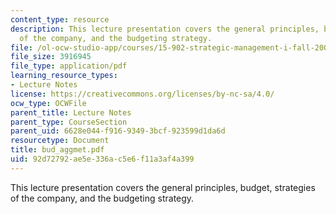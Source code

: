 ```yaml
---
content_type: resource
description: This lecture presentation covers the general principles, budget, strategies
  of the company, and the budgeting strategy.
file: /ol-ocw-studio-app/courses/15-902-strategic-management-i-fall-2006/92d72792ae5e336ac5e6f11a3af4a399_bud_aggmet.pdf
file_size: 3916945
file_type: application/pdf
learning_resource_types:
- Lecture Notes
license: https://creativecommons.org/licenses/by-nc-sa/4.0/
ocw_type: OCWFile
parent_title: Lecture Notes
parent_type: CourseSection
parent_uid: 6628e044-f916-9349-3bcf-923599d1da6d
resourcetype: Document
title: bud_aggmet.pdf
uid: 92d72792-ae5e-336a-c5e6-f11a3af4a399
---
```

This lecture presentation covers the general principles, budget, strategies of the company, and the budgeting strategy.